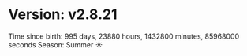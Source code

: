 # Version: v2.8.21
Time since birth: 995 days, 23880 hours, 1432800 minutes, 85968000 seconds
Season: Summer ☀️
